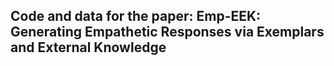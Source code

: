 ## Code and data for the paper: Emp-EEK: Generating Empathetic Responses via Exemplars and External Knowledge
